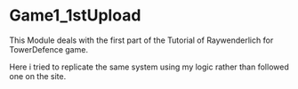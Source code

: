 Game1_1stUpload
===============



This Module deals with the first part of the Tutorial of Raywenderlich for TowerDefence game.

Here i tried to replicate the same system using my logic rather than followed one on the site.


